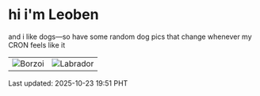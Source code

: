 # hi i'm Leoben

and i like dogs—so have some random dog pics that change whenever my CRON feels like it

|  |  |
|--------|----------|
| ![Borzoi](https://random-dog-vercel.vercel.app/api/random-borzoi?v=1761220307) | ![Labrador](https://random-dog-vercel.vercel.app/api/random-labrador?v=1761220307) |

Last updated: 2025-10-23 19:51 PHT
